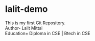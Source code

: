 # lalit-demo
This is my first Git Repository.
<br>
Author- Lalit Mittal
<br>
Education= Diploma in CSE | Btech in CSE 
